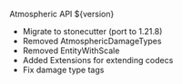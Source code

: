 Atmospheric API ${version}
- Migrate to stonecutter (port to 1.21.8)
- Removed AtmosphericDamageTypes
- Removed EntityWithScale
- Added Extensions for extending codecs
- Fix damage type tags